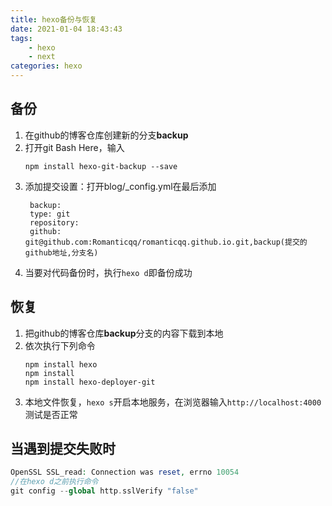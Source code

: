 ```yaml
---
title: hexo备份与恢复
date: 2021-01-04 18:43:43
tags:
    - hexo
    - next
categories: hexo
---
```

## 备份
1. 在github的博客仓库创建新的分支**backup**
2. 打开git Bash Here，输入
    ```
    npm install hexo-git-backup --save
    ```
3. 添加提交设置：打开blog/_config.yml在最后添加
   ```
    backup:
    type: git
    repository:
    github: git@github.com:Romanticqq/romanticqq.github.io.git,backup(提交的github地址,分支名)
   ```
4. 当要对代码备份时，执行`hexo d`即备份成功

## 恢复
1. 把github的博客仓库**backup**分支的内容下载到本地
2. 依次执行下列命令
    ```
    npm install hexo
    npm install
    npm install hexo-deployer-git
    ```
3. 本地文件恢复，`hexo s`开启本地服务，在浏览器输入`http://localhost:4000`测试是否正常
## 当遇到提交失败时
```php
OpenSSL SSL_read: Connection was reset, errno 10054
//在hexo d之前执行命令
git config --global http.sslVerify "false"
```